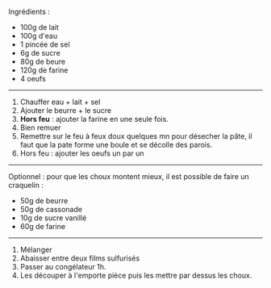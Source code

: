Ingrédients :

- 100g de lait
- 100g d'eau
- 1 pincée de sel
- 6g de sucre
- 80g de beure
- 120g de farine
- 4 oeufs

---

1. Chauffer eau + lait + sel
2. Ajouter le beurre + le sucre
3. **Hors feu** : ajouter la farine en une seule fois.
4. Bien remuer
5. Remettre sur le feu à feux doux quelques mn pour désecher la pâte, il faut que la pate forme une boule et se décolle des parois.
6. Hors feu : ajouter les oeufs un par un

---

Optionnel : pour que les choux montent mieux, il est possible de faire un craquelin :

- 50g de beurre
- 50g de cassonade
- 10g de sucre vanillé
- 60g de farine

---

1. Mélanger
2. Abaisser entre deux films sulfurisés
3. Passer au congélateur 1h.
4. Les découper à l'emporte pièce puis les mettre par dessus les choux.

